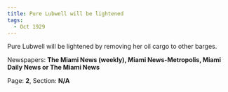 ```yaml
---  
title: Pure Lubwell will be lightened  
tags:  
  - Oct 1929  
---  
```

  
Pure Lubwell will be lightened by removing her oil cargo to other barges.  
  
Newspapers: **The Miami News (weekly), Miami News-Metropolis, Miami Daily News or The Miami News**  
  
Page: **2**, Section: **N/A** 
